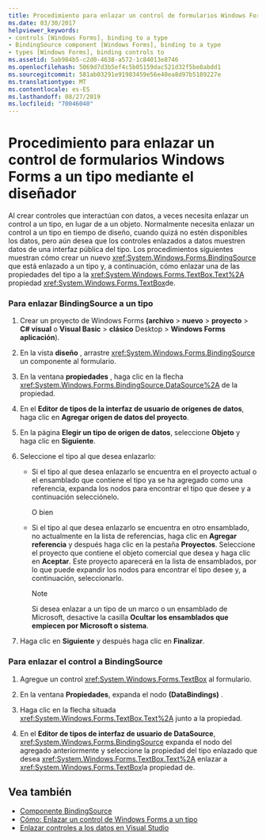 ```yaml
---
title: Procedimiento para enlazar un control de formularios Windows Forms a un tipo mediante el diseñador
ms.date: 03/30/2017
helpviewer_keywords:
- controls [Windows Forms], binding to a type
- BindingSource component [Windows Forms], binding to a type
- types [Windows Forms], binding controls to
ms.assetid: 5ab984b5-c2d0-4638-a572-1c84013e8746
ms.openlocfilehash: 5069d7d3b5ef4c5b05159dac521d32f5be8abdd1
ms.sourcegitcommit: 581ab03291e91983459e56e40ea8d97b5189227e
ms.translationtype: MT
ms.contentlocale: es-ES
ms.lasthandoff: 08/27/2019
ms.locfileid: "70046040"
---
```

# <a name="how-to-bind-a-windows-forms-control-to-a-type-using-the-designer"></a>Procedimiento para enlazar un control de formularios Windows Forms a un tipo mediante el diseñador

Al crear controles que interactúan con datos, a veces necesita enlazar un control a un tipo, en lugar de a un objeto. Normalmente necesita enlazar un control a un tipo en tiempo de diseño, cuando quizá no estén disponibles los datos, pero aún desea que los controles enlazados a datos muestren datos de una interfaz pública del tipo. Los procedimientos siguientes muestran cómo crear un nuevo <xref:System.Windows.Forms.BindingSource> que está enlazado a un tipo y, a continuación, cómo enlazar una de las propiedades del tipo a la <xref:System.Windows.Forms.TextBox.Text%2A> propiedad <xref:System.Windows.Forms.TextBox>de.

### <a name="to-bind-the-bindingsource-to-a-type"></a>Para enlazar BindingSource a un tipo

1. Crear un proyecto de Windows Forms **(archivo** > **nuevo** > **proyecto** >  **C# visual** o **Visual Basic** > **clásico** Desktop >   **Windows Forms aplicación**).

2. En la vista **diseño** , arrastre <xref:System.Windows.Forms.BindingSource> un componente al formulario.

3. En la ventana **propiedades** , haga clic en la flecha <xref:System.Windows.Forms.BindingSource.DataSource%2A> de la propiedad.

4. En el **Editor de tipos de la interfaz de usuario de orígenes de datos**, haga clic en **Agregar origen de datos del proyecto**.

5. En la página **Elegir un tipo de origen de datos**, seleccione **Objeto** y haga clic en **Siguiente**.

6. Seleccione el tipo al que desea enlazarlo:

    - Si el tipo al que desea enlazarlo se encuentra en el proyecto actual o el ensamblado que contiene el tipo ya se ha agregado como una referencia, expanda los nodos para encontrar el tipo que desee y a continuación selecciónelo.

      O bien

    - Si el tipo al que desea enlazarlo se encuentra en otro ensamblado, no actualmente en la lista de referencias, haga clic en **Agregar referencia** y después haga clic en la pestaña **Proyectos**. Seleccione el proyecto que contiene el objeto comercial que desea y haga clic en **Aceptar**. Este proyecto aparecerá en la lista de ensamblados, por lo que puede expandir los nodos para encontrar el tipo desee y, a continuación, seleccionarlo.

      > [!NOTE]
      > Si desea enlazar a un tipo de un marco o un ensamblado de Microsoft, desactive la casilla **Ocultar los ensamblados que empiecen por Microsoft o sistema**.

7. Haga clic en **Siguiente** y después haga clic en **Finalizar**.

### <a name="to-bind-the-control-to-the-bindingsource"></a>Para enlazar el control a BindingSource

1. Agregue un control <xref:System.Windows.Forms.TextBox> al formulario.

2. En la ventana **Propiedades**, expanda el nodo **(DataBindings)** .

3. Haga clic en la flecha situada <xref:System.Windows.Forms.TextBox.Text%2A> junto a la propiedad.

4. En el **Editor de tipos de interfaz de usuario de DataSource**, <xref:System.Windows.Forms.BindingSource> expanda el nodo del agregado anteriormente y seleccione la propiedad del tipo enlazado que desea <xref:System.Windows.Forms.TextBox.Text%2A> enlazar a <xref:System.Windows.Forms.TextBox>la propiedad de.

## <a name="see-also"></a>Vea también

- [Componente BindingSource](bindingsource-component.md)
- [Cómo: Enlazar un control de Windows Forms a un tipo](how-to-bind-a-windows-forms-control-to-a-type.md)
- [Enlazar controles a los datos en Visual Studio](/visualstudio/data-tools/bind-controls-to-data-in-visual-studio)
